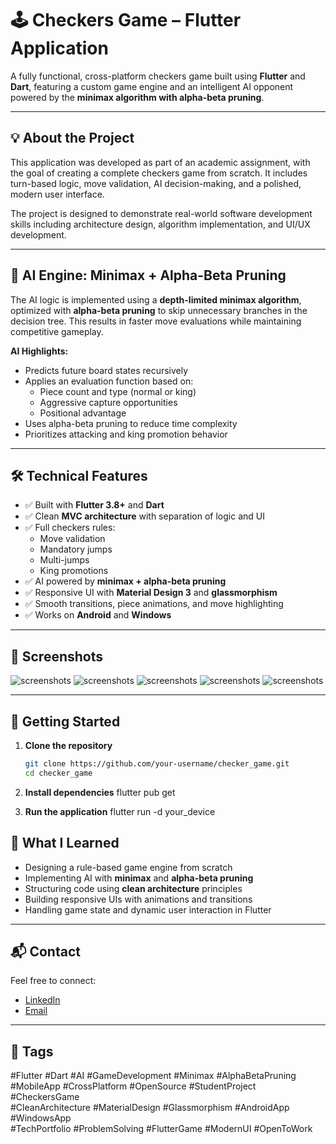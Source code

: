 # 🕹️ Checkers Game – Flutter Application

A fully functional, cross-platform checkers game built using **Flutter** and **Dart**, featuring a custom game engine and an intelligent AI opponent powered by the **minimax algorithm with alpha-beta pruning**.

---

## 💡 About the Project

This application was developed as part of an academic assignment, with the goal of creating a complete checkers game from scratch. It includes turn-based logic, move validation, AI decision-making, and a polished, modern user interface.

The project is designed to demonstrate real-world software development skills including architecture design, algorithm implementation, and UI/UX development.

---

## 🧠 AI Engine: Minimax + Alpha-Beta Pruning

The AI logic is implemented using a **depth-limited minimax algorithm**, optimized with **alpha-beta pruning** to skip unnecessary branches in the decision tree. This results in faster move evaluations while maintaining competitive gameplay.

**AI Highlights:**
- Predicts future board states recursively
- Applies an evaluation function based on:
  - Piece count and type (normal or king)
  - Aggressive capture opportunities
  - Positional advantage
- Uses alpha-beta pruning to reduce time complexity
- Prioritizes attacking and king promotion behavior

---

## 🛠️ Technical Features

- ✅ Built with **Flutter 3.8+** and **Dart**
- ✅ Clean **MVC architecture** with separation of logic and UI
- ✅ Full checkers rules:
  - Move validation
  - Mandatory jumps
  - Multi-jumps
  - King promotions
- ✅ AI powered by **minimax + alpha-beta pruning**
- ✅ Responsive UI with **Material Design 3** and **glassmorphism**
- ✅ Smooth transitions, piece animations, and move highlighting
- ✅ Works on **Android** and **Windows**

---

## 📸 Screenshots

<!-- Add your own images or delete this section -->
![screenshots](screenshots/HOME.jpg)
![screenshots](screenshots/ABOUT.jpg)
![screenshots](screenshots/How_To_Play.jpg)
![screenshots](screenshots/GAME.jpg)
![screenshots](screenshots/VICTORY.jpg)

---

## 🚀 Getting Started

1. **Clone the repository**
   ```bash
   git clone https://github.com/your-username/checker_game.git
   cd checker_game
2. **Install dependencies**
      flutter pub get

3. **Run the application**
      flutter run -d your_device

## 📘 What I Learned

- Designing a rule-based game engine from scratch  
- Implementing AI with **minimax** and **alpha-beta pruning**  
- Structuring code using **clean architecture** principles  
- Building responsive UIs with animations and transitions  
- Handling game state and dynamic user interaction in Flutter  

---

## 📬 Contact

Feel free to connect:

- [LinkedIn](https://www.linkedin.com/in/bershayit)
- [Email](mailto:bershayit@gmail.com)

---

## 🔖 Tags

#Flutter #Dart #AI #GameDevelopment #Minimax #AlphaBetaPruning  
#MobileApp #CrossPlatform #OpenSource #StudentProject #CheckersGame  
#CleanArchitecture #MaterialDesign #Glassmorphism #AndroidApp #WindowsApp  
#TechPortfolio #ProblemSolving #FlutterGame #ModernUI #OpenToWork
